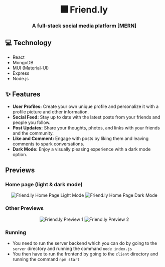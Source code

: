 <div align="center">
  <h1>🎆 Friend.ly</h1>
  <h3>A full-stack social media platform [MERN]</h3>
</div>

## 💻 Technology
- React
- MongoDB
- MUI (Material-UI)
- Express
- Node.js

## ✨ Features
- **User Profiles:** Create your own unique profile and personalize it with a profile picture and other information.
- **Social Feed:** Stay up to date with the latest posts from your friends and people you follow.
- **Post Updates:** Share your thoughts, photos, and links with your friends and the community.
- **Like and Comment:** Engage with posts by liking them and leaving comments to spark conversations.
- **Dark Mode:** Enjoy a visually pleasing experience with a dark mode option.

## Previews

### Home page (light & dark mode)
<div align="center">
  <img src="https://github.com/svxf/Friend.ly/assets/60079016/e4a3ef96-bd58-4444-aaa0-0f48b60fad7b" alt="Friend.ly Home Page Light Mode">
  <img src="https://github.com/svxf/Friend.ly/assets/60079016/043dedd7-4fd9-4286-8a5f-9a3e726fb6a3" alt="Friend.ly Home Page Dark Mode">
</div>

### Other Previews
<div align="center">
  <img src="https://github.com/svxf/Friend.ly/assets/60079016/98e98b0e-1e40-4e1b-b48d-7baa16581256" alt="Friend.ly Preview 1">
  <img src="https://github.com/svxf/Friend.ly/assets/60079016/ecb9949b-0d19-49b6-b72d-e710605f2240" alt="Friend.ly Preview 2">
</div>

### Running
- You need to run the server backend which you can do by going to the ``server`` directory and running the command ``node index.js``
- You then have to run the frontend by going to the ``client`` directory and running the command ``npm start``
